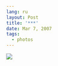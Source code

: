 ```yaml
---
lang: ru
layout: Post
title: '***'
date: Mar 7, 2007
tags:
  - photos
---
```


![](http://wow.sapegin.me/0L3w2N3C021n/Sapegin-Artem-20D-2007-03-04-276-7630.jpg)
